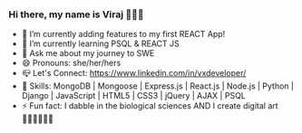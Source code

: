 ### Hi there, my name is Viraj 👩🏻‍💻

- 🔭 I’m currently adding features to my first REACT App!
- 🌱 I’m currently learning PSQL & REACT JS
- 💬 Ask me about my journey to SWE
- 😄 Pronouns: she/her/hers
- 📪 Let's Connect: https://www.linkedin.com/in/vxdeveloper/
- 🦾 Skills: MongoDB | Mongoose | Express.js | React.js | Node.js | Python | Django | JavaScript | HTML5 | CSS3 | jQuery | AJAX | PSQL
- ⚡ Fun fact: I dabble in the biological sciences AND I create digital art 🧑🏻‍🔬🧑🏻‍🎨

